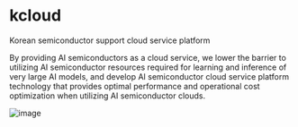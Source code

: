 # kcloud
Korean semiconductor support cloud service platform

By providing AI semiconductors as a cloud service, we lower the barrier to utilizing AI semiconductor resources required for learning and inference of very large AI models, and develop AI semiconductor cloud service platform technology that provides optimal performance and operational cost optimization when utilizing AI semiconductor clouds.

![image](https://github.com/user-attachments/assets/05d584eb-3139-4c7d-817c-b39ac2422d5a)

